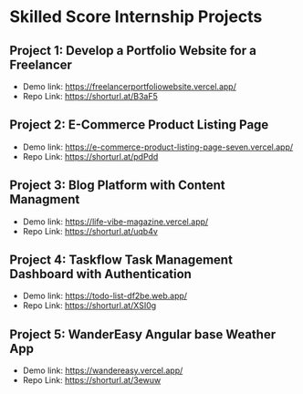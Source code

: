 # Skilled Score Internship Projects

## Project 1: Develop a Portfolio Website for a Freelancer

- Demo link: https://freelancerportfoliowebsite.vercel.app/
- Repo Link: https://shorturl.at/B3aF5

## Project 2: E-Commerce Product Listing Page

- Demo link: https://e-commerce-product-listing-page-seven.vercel.app/
- Repo Link: https://shorturl.at/pdPdd

## Project 3: Blog Platform with Content Managment

- Demo link: https://life-vibe-magazine.vercel.app/
- Repo Link: https://shorturl.at/uqb4v

## Project 4: Taskflow Task Management Dashboard with Authentication

- Demo link: https://todo-list-df2be.web.app/
- Repo Link: https://shorturl.at/XSI0g

## Project 5: WanderEasy Angular base Weather App

- Demo link: https://wandereasy.vercel.app/
- Repo Link: https://shorturl.at/3ewuw